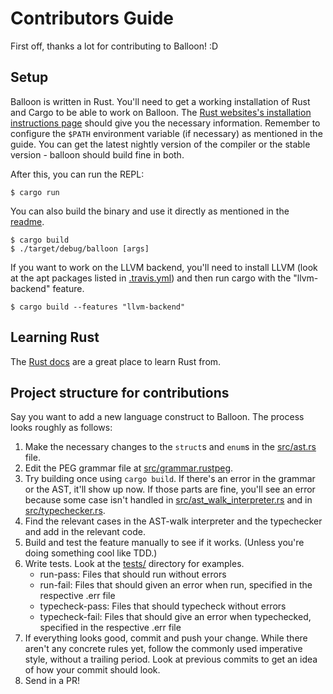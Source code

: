 # Contributors Guide

First off, thanks a lot for contributing to Balloon! :D

## Setup

Balloon is written in Rust. You'll need to get a working installation of Rust and Cargo to be able to work on Balloon. The [Rust websites's installation instructions page](https://www.rust-lang.org/en-US/install.html) should give you the necessary information. Remember to configure the `$PATH` environment variable (if necessary) as mentioned in the guide. You can get the latest nightly version of the compiler or the stable version - balloon should build fine in both.

After this, you can run the REPL:

```
$ cargo run
```

You can also build the binary and use it directly as mentioned in the [readme](README.md).

```
$ cargo build
$ ./target/debug/balloon [args]
```

If you want to work on the LLVM backend, you'll need to install LLVM (look at the apt packages listed in [.travis.yml](.travis.yml)) and then run cargo with the "llvm-backend" feature.

```
$ cargo build --features "llvm-backend"
```

## Learning Rust

The [Rust docs](https://www.rust-lang.org/en-US/documentation.html) are a great place to learn Rust from.

## Project structure for contributions

Say you want to add a new language construct to Balloon. The process looks roughly as follows:

1. Make the necessary changes to the `struct`s and `enum`s in the [src/ast.rs](src/ast.rs) file.
1. Edit the PEG grammar file at [src/grammar.rustpeg](src/grammar.rustpeg).
1. Try building once using `cargo build`. If there's an error in the grammar or the AST, it'll show up now. If those parts are fine, you'll see an error because some case isn't handled in [src/ast_walk_interpreter.rs](src/ast_walk_interpreter.rs) and in [src/typechecker.rs](src/typechecker.rs).
1. Find the relevant cases in the AST-walk interpreter and the typechecker and add in the relevant code.
1. Build and test the feature manually to see if it works. (Unless you're doing something cool like TDD.)
1. Write tests. Look at the [tests/](tests/) directory for examples.
    - run-pass: Files that should run without errors
    - run-fail: Files that should given an error when run, specified in the respective .err file
    - typecheck-pass: Files that should typecheck without errors
    - typecheck-fail: Files that should give an error when typechecked, specified in the respective .err file
1. If everything looks good, commit and push your change. While there aren't any concrete rules yet, follow the commonly used imperative style, without a trailing period. Look at previous commits to get an idea of how your commit should look.
1. Send in a PR!
